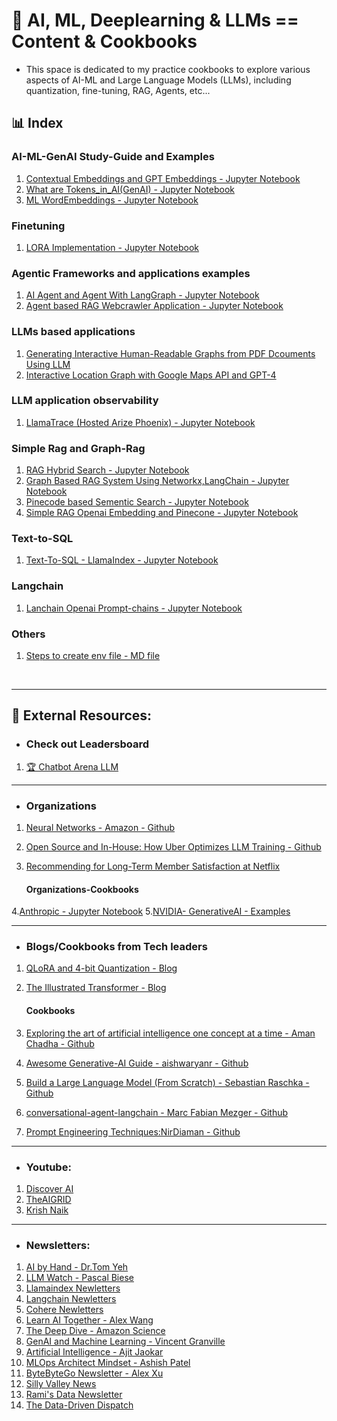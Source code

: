 # 🧩 AI, ML, Deeplearning & LLMs == Content & Cookbooks

 - This space is dedicated to my practice cookbooks to explore various aspects of AI-ML and Large Language Models (LLMs), including quantization, fine-tuning, RAG, Agents, etc...


## 📊 Index

### AI-ML-GenAI Study-Guide and Examples
1. [Contextual Embeddings and GPT Embeddings - Jupyter Notebook](https://github.com/05satyam/AI-ML/blob/main/Contexual%20And%20GPT%20Embeddings.md)
2. [What are Tokens_in_AI(GenAI) - Jupyter Notebook](https://github.com/05satyam/AI-ML/blob/main/Tokens_in_AI(GenAI).ipynb)
3. [ML WordEmbeddings - Jupyter Notebook](https://github.com/05satyam/AI-ML/blob/main/ML_WordEmbeddings.ipynb)

### Finetuning
1. [LORA Implementation - Jupyter Notebook](https://github.com/05satyam/AI-ML/blob/main/Simple_LoRA.ipynb)

### Agentic Frameworks and applications examples
1. [AI Agent and Agent With LangGraph - Jupyter Notebook](https://github.com/05satyam/AI-ML/blob/main/AI_Agents_and_Agent_LangGraph.ipynb)
2. [Agent based RAG Webcrawler Application - Jupyter Notebook](https://github.com/05satyam/AI-ML/blob/main/webcrawler_agentic_system.ipynb)

### LLMs based applications
1. [Generating Interactive Human-Readable Graphs from PDF Dcouments Using LLM](https://github.com/05satyam/AI-ML/blob/main/generating_interactive_human_readable_graphs_from_pdf_dcouments_using_llm.ipynb)
2. [Interactive Location Graph with Google Maps API and GPT-4](https://github.com/05satyam/AI-ML/blob/main/Interactive%20Location%20Graph%20with%20Google%20Maps%20API%20and%20GPT-4.ipynb)

### LLM application observability
1. [LlamaTrace (Hosted Arize Phoenix) - Jupyter Notebook](https://github.com/05satyam/AI-ML/blob/main/LlamaTrace_(Hosted_Arize_Phoenix).ipynb)

### Simple Rag and Graph-Rag
1. [RAG Hybrid Search - Jupyter Notebook](https://github.com/05satyam/AI-ML/blob/main/rag/HybridSearch.ipynb)
2. [Graph Based RAG System Using Networkx,LangChain - Jupyter Notebook](https://github.com/05satyam/AI-ML/blob/main/Graph_Based_Retrieval_Augmented_Generation_(RAG)_System_Using_Networkx%2CLangChain.ipynb)
3. [Pinecode based Sementic Search - Jupyter Notebook](https://github.com/05satyam/AI-ML/blob/main/semantic_search_vec_pinecone.ipynb)
4. [Simple RAG Openai Embedding and Pinecone - Jupyter Notebook](https://github.com/05satyam/AI-ML/blob/main/rag/rag_openai_embedding_and_pinecone.ipynb)

### Text-to-SQL
1. [Text-To-SQL - LlamaIndex - Jupyter Notebook](https://github.com/05satyam/AI-ML/blob/main/Text_To_SQL_LlamaIndex.ipynb)

### Langchain
1. [Lanchain Openai Prompt-chains - Jupyter Notebook](https://github.com/05satyam/AI-ML/blob/main/langchain/lanchain-openai-prompt-chains.ipynb)


### Others
1. [Steps to create env file - MD file](https://github.com/05satyam/AI-ML/blob/main/Steps2CreateEnvFile.MD)

<br />

---
## 🧩 External Resources: 

 - ### Check out Leadersboard 
1. [🏆 Chatbot Arena LLM](https://lmarena.ai/)

---

- ### Organizations
1. [Neural Networks - Amazon - Github](https://mlu-explain.github.io/neural-networks/)
2. [Open Source and In-House: How Uber Optimizes LLM Training - Github](https://www.uber.com/en-GB/blog/open-source-and-in-house-how-uber-optimizes-llm-training/?uclick_id=4b3d9a90-f03f-4073-bf10-78a99689e50c)
3. [Recommending for Long-Term Member Satisfaction at Netflix](https://netflixtechblog.com/recommending-for-long-term-member-satisfaction-at-netflix-ac15cada49ef)


   #### Organizations-Cookbooks

  
 4.[Anthropic - Jupyter Notebook](https://github.com/anthropics/anthropic-cookbook/blob/main/misc/prompt_caching.ipynb)
 5.[NVIDIA- GenerativeAI - Examples](https://github.com/nvidia/GenerativeAIExamples)

--- 
- ### Blogs/Cookbooks from Tech leaders
1. [QLoRA and 4-bit Quantization - Blog](https://mccormickml.com/2024/09/14/qlora-and-4bit-quantization/)
2. [The Illustrated Transformer - Blog](https://jalammar.github.io/illustrated-transformer/)
   
   #### Cookbooks
   
4. [Exploring the art of artificial intelligence one concept at a time - Aman Chadha - Github](https://aman.ai/)
5. [Awesome Generative-AI Guide - aishwaryanr - Github](https://github.com/aishwaryanr/awesome-generative-ai-guide?tab=readme-ov-file#agents)
6. [Build a Large Language Model (From Scratch) - Sebastian Raschka - Github](https://github.com/rasbt/LLMs-from-scratch)
7. [conversational-agent-langchain - Marc Fabian Mezger - Github](https://github.com/mfmezger/conversational-agent-langchain)
8. [Prompt Engineering Techniques:NirDiaman - Github](https://github.com/NirDiamant/Prompt_Engineering)

---
- ### Youtube:
 1. [Discover AI](https://www.youtube.com/@code4AI)
 2. [TheAIGRID](https://www.youtube.com/@TheAiGrid)
 3. [Krish Naik](https://www.youtube.com/@krishnaik06)

---
- ### Newsletters:
 1. [AI by Hand - Dr.Tom Yeh](https://aibyhand.substack.com/)
 2. [LLM Watch - Pascal Biese](https://www.llmwatch.com/)
 3. [Llamaindex Newletters](https://www.llamaindex.ai/blog)
 4. [Langchain Newletters](https://blog.langchain.dev/)
 5. [Cohere Newletters](https://www.linkedin.com/newsletters/enterprise-ai-by-cohere-6991088458601525248/)
 6. [Learn AI Together - Alex Wang](https://www.linkedin.com/newsletters/learn-ai-together-7091757327418093568/)
 7. [The Deep Dive - Amazon Science](https://www.linkedin.com/newsletters/the-deep-dive-7185109507369226240/)
 8. [GenAI and Machine Learning - Vincent Granville](https://www.linkedin.com/newsletters/genai-and-machine-learning-6797568930018861057/)
 9. [Artificial Intelligence - Ajit Jaokar](https://www.linkedin.com/newsletters/artificial-intelligence-6793973274368856064/)
 10. [MLOps Architect Mindset - Ashish Patel](https://www.linkedin.com/newsletters/mlops-architect-mindset-7015185399367012352/)
 11. [ByteByteGo Newsletter - Alex Xu](https://www.linkedin.com/newsletters/bytebytego-newsletter-7144012310280359936/)
 12. [Silly Valley News](https://www.linkedin.com/newsletters/silly-valley-news-7211044838354362368/)
 13. [Rami's Data Newsletter](https://www.linkedin.com/newsletters/rami-s-data-newsletter-7230119265956216833/)
 14. [The Data-Driven Dispatch](https://www.linkedin.com/newsletters/the-data-driven-dispatch-7081679689424977920/)
  



